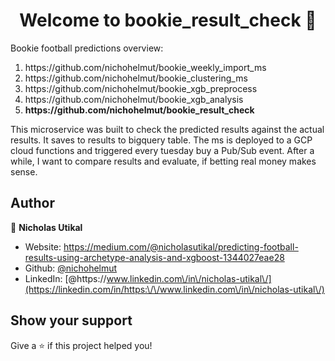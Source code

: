 <h1 align="center">Welcome to bookie_result_check 👋</h1>
<p>
</p>

Bookie football predictions overview:
<ol type="1">
  <li>https://github.com/nichohelmut/bookie_weekly_import_ms</li>
  <li>https://github.com/nichohelmut/bookie_clustering_ms</li>
  <li>https://github.com/nichohelmut/bookie_xgb_preprocess</li>
  <li>https://github.com/nichohelmut/bookie_xgb_analysis</li>
  <li><b>https://github.com/nichohelmut/bookie_result_check</b></li>
</ol>

This microservice was built to check the predicted results against the actual results. It saves to results to bigquery table. The ms is deployed to a GCP cloud functions and triggered every tuesday buy a Pub/Sub event. After a while, I want to compare results and evaluate, if betting real money makes sense.

## Author

👤 **Nicholas Utikal**

* Website: https://medium.com/@nicholasutikal/predicting-football-results-using-archetype-analysis-and-xgboost-1344027eae28
* Github: [@nichohelmut](https://github.com/nichohelmut)
* LinkedIn: [@https:\/\/www.linkedin.com\/in\/nicholas-utikal\/](https://linkedin.com/in/https:\/\/www.linkedin.com\/in\/nicholas-utikal\/)

## Show your support

Give a ⭐️ if this project helped you!
